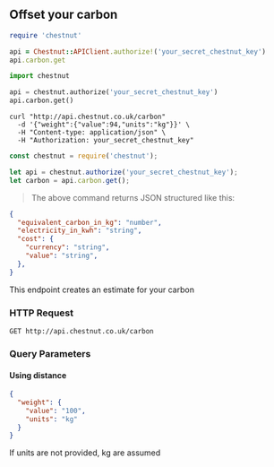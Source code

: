 ## Offset your carbon

```ruby
require 'chestnut'

api = Chestnut::APIClient.authorize!('your_secret_chestnut_key')
api.carbon.get
```

```python
import chestnut

api = chestnut.authorize('your_secret_chestnut_key')
api.carbon.get()
```

```shell
curl "http://api.chestnut.co.uk/carbon"
  -d '{"weight":{"value":94,"units":"kg"}}' \
  -H "Content-type: application/json" \
  -H "Authorization: your_secret_chestnut_key"
```

```javascript
const chestnut = require('chestnut');

let api = chestnut.authorize('your_secret_chestnut_key');
let carbon = api.carbon.get();
```

> The above command returns JSON structured like this:

```json
{
  "equivalent_carbon_in_kg": "number",
  "electricity_in_kwh": "string",
  "cost": {
    "currency": "string",
    "value": "string",
  },
}
```

This endpoint creates an estimate for your carbon

### HTTP Request

`GET http://api.chestnut.co.uk/carbon`

### Query Parameters


#### Using distance

<div class="center-column"></div>

```json
{
  "weight": {
    "value": "100",
    "units": "kg"
  }
}
```


<aside class="success">
If units are not provided, kg are assumed
</aside>

